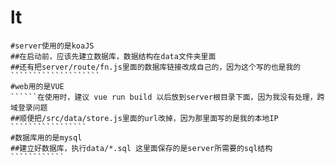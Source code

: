 # lt
``````````````````````
#server使用的是koaJS
##在启动前，应该先建立数据库，数据结构在data文件夹里面
##还有把server/route/fn.js里面的数据库链接改成自己的，因为这个写的也是我的
````````````````````
#web用的是VUE 
``````在使用时，建议 vue run build 以后放到server根目录下面，因为我没有处理，跨域登录问题
##顺便把/src/data/store.js里面的url改掉，因为那里面写的是我的本地IP
`````````````````
#数据库用的是mysql
##建立好数据库，执行data/*.sql 这里面保存的是server所需要的sql结构
````````````


